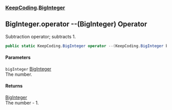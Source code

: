 ### [KeepCoding](KeepCoding.md 'KeepCoding').[BigInteger](KeepCoding_BigInteger.md 'KeepCoding.BigInteger')
## BigInteger.operator --(BigInteger) Operator
Subtraction operator; subtracts 1.  
```csharp
public static KeepCoding.BigInteger operator --(KeepCoding.BigInteger bigInteger);
```
#### Parameters
<a name='KeepCoding_BigInteger_op_Decrement(KeepCoding_BigInteger)_bigInteger'></a>
`bigInteger` [BigInteger](KeepCoding_BigInteger.md 'KeepCoding.BigInteger')  
The number.
  
#### Returns
[BigInteger](KeepCoding_BigInteger.md 'KeepCoding.BigInteger')  
The number - 1.
